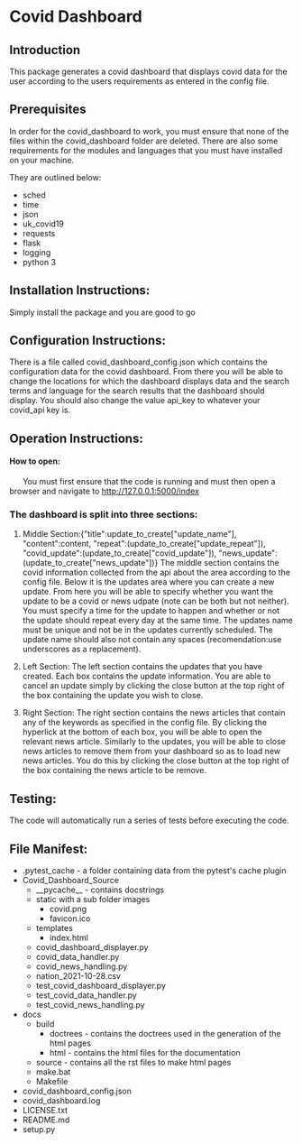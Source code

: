 # __Covid Dashboard__

## Introduction
This package generates a covid dashboard that displays covid data for the user according to the users requirements as entered in the config file.

## Prerequisites
In order for the covid_dashboard to work, you must ensure that none of the files within the covid_dashboard folder are deleted. There are also some requirements for the modules and languages that you must have installed on your machine.
	
They are outlined below:
- sched
- time
- json
- uk_covid19
- requests
- flask
- logging
- python 3

## Installation Instructions:
Simply install the package and you are good to go

## Configuration Instructions:
There is a file called covid_dashboard_config.json which contains the configuration data for the covid dashboard. From there you will be able to change the locations for which the dashboard displays data and the search terms and language for the search results that the dashboard should display. You should also change the value api_key to whatever your covid_api key is.

## Operation Instructions:
#### How to open:
&nbsp;&nbsp;&nbsp;&nbsp;&nbsp;&nbsp;You must first ensure that the code is running and must then open a browser and navigate to http://127.0.0.1:5000/index

### The dashboard is split into three sections:
1. Middle Section:{"title":update_to_create["update_name"], "content":content, "repeat":(update_to_create["update_repeat"]), "covid_update":(update_to_create["covid_update"]), "news_update":(update_to_create["news_update"])}
The middle section contains the covid information collected from the api about the area according to the config file. Below it is the updates area where you can create a new update. From here you will be able to specify whether you want the update to be a covid or news udpate (note can be both but not neither). You must specify a time for the update to happen and whether or not the update should repeat every day at the same time. The updates name must be unique and not be in the updates currently scheduled. The update name should also not contain any spaces (recomendation:use underscores as a replacement).

2. Left Section:
The left section contains the updates that you have created. Each box contains the update information. You are able to cancel an update simply by clicking the close button at the top right of the box containing the update you wish to close.
        
3. Right Section:
The right section contains the news articles that contain any of the keywords as specified in the config file. By clicking the hyperlick at the bottom of each box, you will be able to open the relevant news article. Similarly to the updates, you will be able to close news articles to remove them from your dashboard so as to load new news articles. You do this by clicking the close button at the top right of the box containing the news article to be remove.

## Testing:
The code will automatically run a series of tests before executing the code.

## File Manifest:
- .pytest_cache - a folder containing data from the pytest's cache plugin
- Covid_Dashboard_Source
    - \_\_pycache\_\_ - contains docstrings
    - static with a sub folder images
        - covid.png
        - favicon.ico
    - templates
        - index.html
    - covid_dashboard_displayer.py
    - covid_data_handler.py
    - covid_news_handling.py
    - nation_2021-10-28.csv
    - test_covid_dashboard_displayer.py
    - test_covid_data_handler.py
    - test_covid_news_handling.py
- docs
    - build
        - doctrees - contains the doctrees used in the generation of the html pages
        - html - contains the html files for the documentation
    - source - contains all the rst files to make html pages
    - make.bat
    - Makefile
- covid_dashboard_config.json
- covid_dashboard.log
- LICENSE.txt
- README.md<nolink>
- setup.py<nolink>
